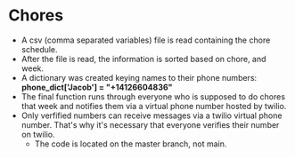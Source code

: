 # Chores
- A csv (comma separated variables) file is read containing the chore schedule.
- After the file is read, the information is sorted based on chore, and week.
- A dictionary was created keying names to their phone numbers:
    **phone_dict['Jacob'] = "+14126604836"**
- The final function runs through everyone who is supposed to do chores that week and notifies them via a virtual phone number hosted by twilio.
- Only verfified numbers can receive messages via a twilio virtual phone number. That's why it's necessary that everyone verifies their number on twilio. 
   - The code is located on the master branch, not main.

